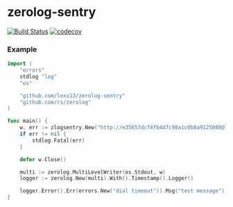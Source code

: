 # zerolog-sentry
[![Build Status](https://github.com/lexx13/zerolog-sentry/workflows/test/badge.svg)](https://github.com/archdx/zerolog-sentry/actions)
[![codecov](https://codecov.io/gh/lexx13/zerolog-sentry/branch/master/graph/badge.svg)](https://codecov.io/gh/archdx/zerolog-sentry)

### Example
```go
import (
	"errors"
	stdlog "log"
	"os"

	"github.com/lexx13/zerolog-sentry"
	"github.com/rs/zerolog"
)

func main() {
	w, err := zlogsentry.New("http://e35657dcf4fb4d7c98a1c0b8a9125088@localhost:9000/2", zlogsentry.WithEnvironment("dev"), zlogsentry.WithRelease("1.0.0"))
	if err != nil {
		stdlog.Fatal(err)
	}

	defer w.Close()

	multi := zerolog.MultiLevelWriter(os.Stdout, w)
	logger := zerolog.New(multi).With().Timestamp().Logger()

	logger.Error().Err(errors.New("dial timeout")).Msg("test message")
}

```
